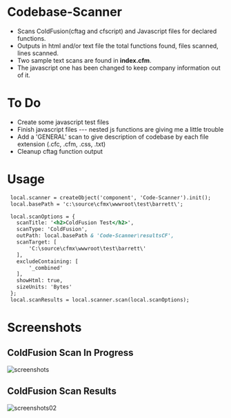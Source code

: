 # Codebase-Scanner

* Scans ColdFusion(cftag and cfscript) and Javascript files for declared functions.
* Outputs in html and/or text file the total functions found, files scanned, lines scanned.
* Two sample text scans are found in **index.cfm**. 
* The javascript one has been changed to keep company information out of it.

# To Do
* Create some javascript test files
* Finish javascript files --- nested js functions are giving me a little trouble
* Add a 'GENERAL' scan to give description of codebase by each file extension (.cfc, .cfm, .css, .txt)
* Cleanup cftag function output

# Usage
``` ColdFusion
 local.scanner = createObject('component', 'Code-Scanner').init();
 local.basePath = 'c:\source\cfmx\wwwroot\test\barrett\'; 

 local.scanOptions = {
   scanTitle: '<h2>ColdFusion Test</h2>',
   scanType: 'ColdFusion',
   outPath: local.basePath & 'Code-Scanner\resultsCF',
   scanTarget: [
       'C:\source\cfmx\wwwroot\test\barrett\'
   ],
   excludeContaining: [
       '_combined'
   ],
   showHtml: true,
   sizeUnits: 'Bytes'
 };
 local.scanResults = local.scanner.scan(local.scanOptions);
```
# Screenshots

## ColdFusion Scan In Progress
![screenshots](https://user-images.githubusercontent.com/15623775/43048614-7d4a9860-8db8-11e8-810d-1081ea4644f5.PNG)

## ColdFusion Scan Results
![screenshots02](https://user-images.githubusercontent.com/15623775/43048619-87060efc-8db8-11e8-8513-6b5079935b29.PNG)

